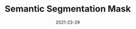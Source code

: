 ---
# Title, summary, and position in the list
# linktitle: 
summary: ""
weight: 202

# Basic metadata
title: "Semantic Segmentation Mask"
date: 2021-23-29
draft: false
type: docs # page type
authors: ["admin"]
tags: ["Computer Vision", "Segmentation", "Semantic Segmentation"]
categories: ["Computer Vision"]
toc: true # Show table of contents?

# Advanced metadata
profile: false  # Show author profile?

reading_time: true # Show estimated reading time?
summary: ""
share: false  # Show social sharing links?
featured: true

comments: false  # Show comments?
disable_comment: true
commentable: false  # Allow visitors to comment? Supported by the Page, Post, and Docs content types.

editable: false  # Allow visitors to edit the page? Supported by the Page, Post, and Docs content types.

# Optional header image (relative to `static/img/` folder).
header:
  caption: ""
  image: ""

# Menu
menu: 
    computer-vision:
        parent: segmentation
        weight: 2
---